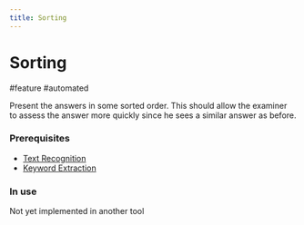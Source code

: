 ```yaml
---
title: Sorting
---
```


# Sorting

#feature #automated

Present the answers in some sorted order. This should allow the examiner to assess the answer more quickly since he sees a similar answer as before.

### Prerequisites

- [Text Recognition](research/features/definitions/Text-Recognition)
- [Keyword Extraction](research/features/definitions/Keyword-Extraction)

### In use

Not yet implemented in another tool
